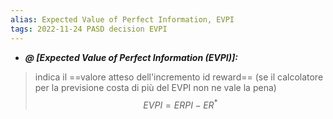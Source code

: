 ```yaml
---
alias: Expected Value of Perfect Information, EVPI
tags: 2022-11-24 PASD decision EVPI
---
```


- ***@ [Expected Value of Perfect Information (EVPI)]:***
> indica il ==valore atteso dell'incremento id reward== (se il calcolatore per la previsione costa di più del EVPI non ne vale la pena) $$EVPI=ERPI-ER^*$$
<!--ID: 1670236970531-->

